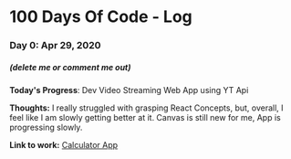 # 100 Days Of Code - Log

### Day 0: Apr 29, 2020 
##### (delete me or comment me out)

**Today's Progress**: Dev Video Streaming Web App using YT Api 

**Thoughts:** I really struggled with grasping React Concepts, but, overall, I feel like I am slowly getting better at it. Canvas is still new for me, App is progressing slowly.

**Link to work:** [Calculator App](http://www.example.com)